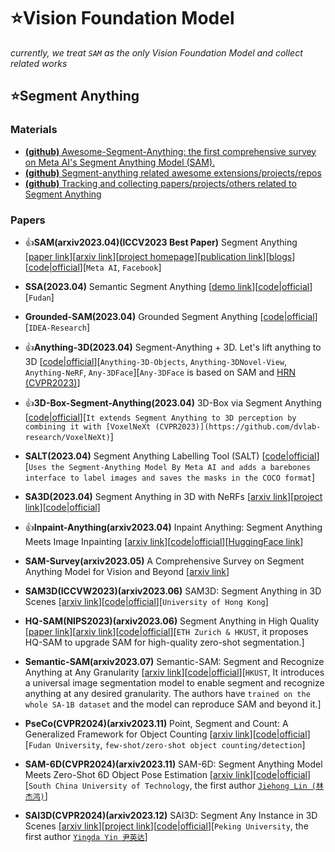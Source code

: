 # ⭐Vision Foundation Model
*currently, we treat `SAM` as the only Vision Foundation Model and collect related works*

## ⭐Segment Anything

### Materials

* [**(github)** Awesome-Segment-Anything: the first comprehensive survey on Meta AI's Segment Anything Model (SAM).](https://github.com/liliu-avril/Awesome-Segment-Anything)
* [**(github)** Segment-anything related awesome extensions/projects/repos](https://github.com/JerryX1110/awesome-segment-anything-extensions)
* [**(github)** Tracking and collecting papers/projects/others related to Segment Anything](https://github.com/Hedlen/awesome-segment-anything)

### Papers

* 👍**SAM(arxiv2023.04)(ICCV2023 Best Paper)** Segment Anything [[paper link](https://openaccess.thecvf.com/content/ICCV2023/html/Kirillov_Segment_Anything_ICCV_2023_paper.html)][[arxiv link](https://arxiv.org/abs/2304.02643)][[project homepage](https://segment-anything.com/)][[publication link](https://ai.facebook.com/research/publications/segment-anything/)][[blogs](https://ai.facebook.com/blog/segment-anything-foundation-model-image-segmentation/)][[code|official](https://github.com/facebookresearch/segment-anything)][`Meta AI`, `Facebook`]

* **SSA(2023.04)** Semantic Segment Anything [[demo link](https://replicate.com/cjwbw/semantic-segment-anything)][[code|official](https://github.com/fudan-zvg/Semantic-Segment-Anything)][`Fudan`]

* **Grounded-SAM(2023.04)** Grounded Segment Anything [[code|official](https://github.com/IDEA-Research/Grounded-Segment-Anything)][`IDEA-Research`]

* 👍**Anything-3D(2023.04)** Segment-Anything + 3D. Let's lift anything to 3D [[code|official](https://github.com/Anything-of-anything/Anything-3D)][`Anything-3D-Objects`, `Anything-3DNovel-View`, `Anything-NeRF`, `Any-3DFace`][`Any-3DFace` is based on SAM and [HRN (CVPR2023)](https://younglbw.github.io/HRN-homepage/)]

* 👍**3D-Box-Segment-Anything(2023.04)** 3D-Box via Segment Anything [[code|official](https://github.com/dvlab-research/3D-Box-Segment-Anything)][`It extends Segment Anything to 3D perception by combining it with [VoxelNeXt (CVPR2023)](https://github.com/dvlab-research/VoxelNeXt)`]

* **SALT(2023.04)** Segment Anything Labelling Tool (SALT) [[code|official](https://github.com/anuragxel/salt)][`Uses the Segment-Anything Model By Meta AI and adds a barebones interface to label images and saves the masks in the COCO format`]

* **SA3D(2023.04)** Segment Anything in 3D with NeRFs [[arxiv link](https://arxiv.org/abs/2304.12308)][[project link](https://jumpat.github.io/SA3D/)][[code|official](https://github.com/Jumpat/SegmentAnythingin3D)]

* 👍**Inpaint-Anything(arxiv2023.04)** Inpaint Anything: Segment Anything Meets Image Inpainting [[arxiv link](https://arxiv.org/abs/2304.06790)][[code|official](https://github.com/geekyutao/Inpaint-Anything)][[HuggingFace link](https://huggingface.co/spaces/InpaintAI/Inpaint-Anything)]

* **SAM-Survey(arxiv2023.05)** A Comprehensive Survey on Segment Anything Model for Vision and Beyond [[arxiv link](https://arxiv.org/abs/2305.08196)]

* **SAM3D(ICCVW2023)(arxiv2023.06)** SAM3D: Segment Anything in 3D Scenes [[arxiv link](https://arxiv.org/abs/2306.03908)][[code|official](https://github.com/Pointcept/SegmentAnything3D)][`University of Hong Kong`]

* **HQ-SAM(NIPS2023)(arxiv2023.06)** Segment Anything in High Quality [[paper link](https://proceedings.neurips.cc/paper_files/paper/2023/hash/5f828e38160f31935cfe9f67503ad17c-Abstract-Conference.html)][[arxiv link](https://arxiv.org/abs/2306.01567)][[code|official](https://github.com/SysCV/SAM-HQ)][`ETH Zurich & HKUST`, it proposes HQ-SAM to upgrade SAM for high-quality zero-shot segmentation.]

* **Semantic-SAM(arxiv2023.07)** Semantic-SAM: Segment and Recognize Anything at Any Granularity [[arxiv link](https://arxiv.org/abs/2307.04767)][[code|official](https://github.com/UX-Decoder/Semantic-SAM)][`HKUST`,  It introduces a universal image segmentation model to enable segment and recognize anything at any desired granularity. The authors have `trained on the whole SA-1B dataset` and the model can reproduce SAM and beyond it.]

* **PseCo(CVPR2024)(arxiv2023.11)** Point, Segment and Count: A Generalized Framework for Object Counting [[arxiv link](https://arxiv.org/abs/2311.12386)][[code|official](https://github.com/Hzzone/PseCo)][`Fudan University`, `few-shot/zero-shot object counting/detection`]

* **SAM-6D(CVPR2024)(arxiv2023.11)** SAM-6D: Segment Anything Model Meets Zero-Shot 6D Object Pose Estimation [[arxiv link](https://arxiv.org/abs/2311.15707)][[code|official](https://github.com/JiehongLin/SAM-6D)][`South China University of Technology`, the first author [`Jiehong Lin (林杰鸿)`](https://jiehonglin.github.io/)]

* **SAI3D(CVPR2024)(arxiv2023.12)** SAI3D: Segment Any Instance in 3D Scenes [[arxiv link](https://arxiv.org/abs/2312.11557)][[project link](https://yd-yin.github.io/SAI3D/)][[code|official](https://github.com/yd-yin/SAI3D)][`Peking University`, the first author [`Yingda Yin 尹英达`](https://yd-yin.github.io/)]
